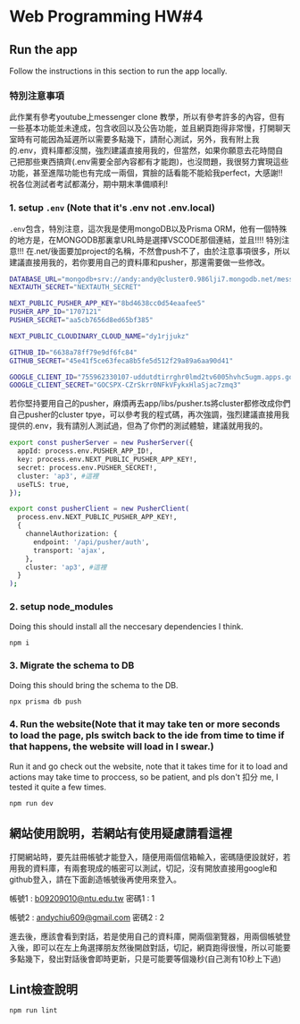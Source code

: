 # Web Programming HW#4

## Run the app 

Follow the instructions in this section to run the app locally.


### 特別注意事項

此作業有參考youtube上messenger clone 教學，所以有參考許多的內容，但有一些基本功能並未達成，包含收回以及公告功能，並且網頁跑得非常慢，打開聊天室時有可能因為延遲所以需要多點幾下，請耐心測試，另外，我有附上我的.env，資料庫都沒關，強烈建議直接用我的，但當然，如果你願意去花時間自己把那些東西搞齊(.env需要全部內容都有才能跑)，也沒問題，我很努力實現這些功能，甚至進階功能也有完成一兩個，賞臉的話看能不能給我perfect，大感謝!! 祝各位測試者考試都滿分，期中期末準備順利!

### 1. setup  `.env` (Note that it's .env not .env.local)

`.env`包含，特別注意，這次我是使用mongoDB以及Prisma ORM，他有一個特殊的地方是，在MONGODB那裏拿URL時是選擇VSCODE那個連結，並且!!!! 特別注意!!! 在.net/後面要加project的名稱，不然會push不了，由於注意事項很多，所以建議直接用我的，若你要用自己的資料庫和pusher，那還需要做一些修改。




```bash
DATABASE_URL="mongodb+srv://andy:andy@cluster0.986lji7.mongodb.net/messenger"
NEXTAUTH_SECRET="NEXTAUTH_SECRET"

NEXT_PUBLIC_PUSHER_APP_KEY="8bd4638cc0d54eaafee5"
PUSHER_APP_ID="1707121"
PUSHER_SECRET="aa5cb7656d8ed65bf385"

NEXT_PUBLIC_CLOUDINARY_CLOUD_NAME="dy1rjjukz"

GITHUB_ID="6638a78ff79e9df6fc84"
GITHUB_SECRET="45e41f5ce63feca8b5fe5d512f29a89a6aa90d41"

GOOGLE_CLIENT_ID="755962330107-uddutdtirrghr0lmd2tv6005hvhc5ugm.apps.googleusercontent.com"
GOOGLE_CLIENT_SECRET="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"

```

若你堅持要用自己的pusher，麻煩再去app/libs/pusher.ts將cluster都修改成你們自己pusher的cluster tpye，可以參考我的程式碼，再次強調，強烈建議直接用我提供的.env，我有請別人測試過，但為了你們的測試體驗，建議就用我的。


```bash
export const pusherServer = new PusherServer({
  appId: process.env.PUSHER_APP_ID!,
  key: process.env.NEXT_PUBLIC_PUSHER_APP_KEY!,
  secret: process.env.PUSHER_SECRET!,
  cluster: 'ap3', #這裡
  useTLS: true,
});

export const pusherClient = new PusherClient(
  process.env.NEXT_PUBLIC_PUSHER_APP_KEY!,
  {
    channelAuthorization: {
      endpoint: '/api/pusher/auth',
      transport: 'ajax',
    },
    cluster: 'ap3', #這裡
  }
);


```

### 2. setup node_modules

Doing this should install all the neccesary dependencies I think.

```bash
npm i
```

### 3. Migrate the schema to DB

Doing this should bring the schema to the DB.

```bash
npx prisma db push

```

### 4. Run the website(Note that it may take ten or more seconds to load the page, pls switch back to the ide from time to time if that happens, the website will load in I swear.)

Run it and go check out the website, note that it takes time for it to load and actions may take time to proccess, so be patient, and pls don't 扣分 me, I tested it quite a few times.

```bash
npm run dev
```



## 網站使用說明，若網站有使用疑慮請看這裡

打開網站時，要先註冊帳號才能登入，隨便用兩個信箱輸入，密碼隨便設就好，若用我的資料庫，有兩套現成的帳密可以測試，切記，沒有開放直接用google和github登入，請在下面創造帳號後再使用來登入。

帳號1 : b09209010@ntu.edu.tw
密碼1 : 1

帳號2 : andychiu609@gmail.com
密碼2 : 2

進去後，應該會看到對話，若是使用自己的資料庫，開兩個瀏覽器，用兩個帳號登入後，即可以在左上角選擇朋友然後開啟對話，切記，網頁跑得很慢，所以可能要多點幾下，發出對話後會即時更新，只是可能要等個幾秒(自己測有10秒上下過)


## Lint檢查說明

 
```bash
npm run lint
```



